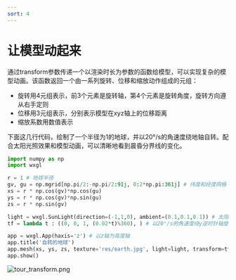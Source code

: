 ```yaml
---
sort: 4
---
```


# 让模型动起来

通过transform参数传递一个以渲染时长为参数的函数给模型，可以实现复杂的模型动画。该函数返回一个由一系列旋转、位移和缩放动作组成的元组：

- 旋转用4元组表示，前3个元素是旋转轴，第4个元素是旋转角度，旋转方向遵从右手定则
- 位移用3元组表示，分别表示模型在xyz轴上的位移距离
- 缩放系数用数值表示

下面这几行代码，绘制了一个半径为1的地球，并以20°/s的角速度绕地轴自转。配合太阳光照效果和模型动画，可以清晰地看到晨昏分界线的变化。

```python
import numpy as np
import wxgl

r = 1 # 地球半径
gv, gu = np.mgrid[np.pi/2:-np.pi/2:91j, 0:2*np.pi:361j] # 纬度和经度网格
xs = r * np.cos(gv)*np.cos(gu)
ys = r * np.cos(gv)*np.sin(gu)
zs = r * np.sin(gv)

light = wxgl.SunLight(direction=(-1,1,0), ambient=(0.1,0.1,0.1)) # 太阳光照向左前方，暗环境光
tf = lambda t : ((0, 0, 1, (0.02*t)%360), ) # 以20°/s的角速度绕y逆时针轴旋转（t是以毫秒为单位的渲染时长）

app = wxgl.App(haxis='z') # 以z轴为高度轴
app.title('自转的地球')
app.mesh(xs, ys, zs, texture='res/earth.jpg', light=light, transform=tf)
app.show()
```

![tour_transform.png](https://raw.githubusercontent.com/xufive/wxgl/master/example/res/md/tour_transform.png)
